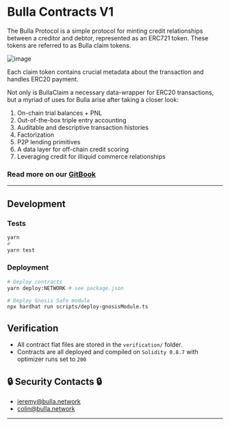 # Bulla Contracts V1
The Bulla Protocol is a simple protocol for minting credit relationships between a creditor and debtor, represented as an ERC721 token. These tokens are referred to as Bulla claim tokens.

![image](https://user-images.githubusercontent.com/33375223/190233043-08336b6e-686d-415f-af58-f7f1fcec1eb0.png)

Each claim token contains crucial metadata about the transaction and handles ERC20 payment.

Not only is BullaClaim a necessary data-wrapper for ERC20 transactions, but a myriad of uses for Bulla arise after taking a closer look:
1. On-chain trial balances + PNL
2. Out-of-the-box triple entry accounting
3. Auditable and descriptive transaction histories
4. Factorization
5. P2P lending primitives
6. A data layer for off-chain credit scoring
7. Leveraging credit for illiquid commerce relationships 

### Read more on our [GitBook](https://bulla-network.gitbook.io/bulla-network/welcome-to-bullanetwork/bulla-protocol)
___
## Development
### Tests
```bash
yarn
#
yarn test
```
### Deployment
```bash
# Deploy contracts
yarn deploy:NETWORK # see package.json

# Deploy Gnosis Safe module
npx hardhat run scripts/deploy-gnosisModule.ts
```

## Verification
- All contract flat files are stored in the `verification/` folder.
- Contracts are all deployed and compiled on `Solidity 0.8.7` with optimizer runs set to `200`


## 🔒 Security Contacts 🔒
- jeremy@bulla.network
- colin@bulla.network
___
